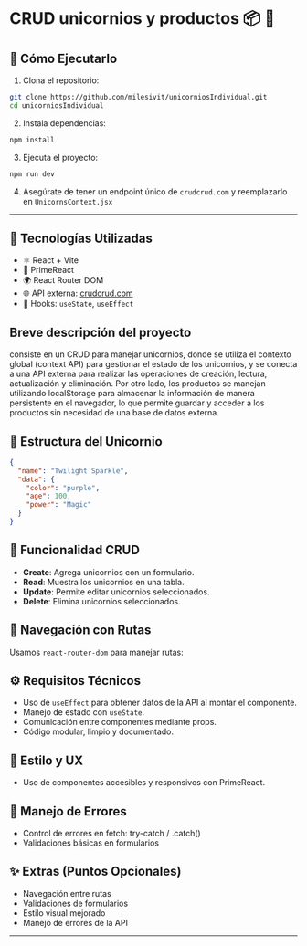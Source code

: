 # CRUD unicornios y productos 📦 🦄

## 🧪 Cómo Ejecutarlo
1. Clona el repositorio:
```bash
git clone https://github.com/milesivit/unicorniosIndividual.git
cd unicorniosIndividual
```
2. Instala dependencias:
```bash
npm install
```
3. Ejecuta el proyecto:
```bash
npm run dev
```
4. Asegúrate de tener un endpoint único de `crudcrud.com` y reemplazarlo en `UnicornsContext.jsx`
---

## 🚀 Tecnologías Utilizadas
- ⚛️ React + Vite
- 🎨 PrimeReact
- 🌍 React Router DOM
- 🌐 API externa: [crudcrud.com](https://crudcrud.com)
- 🧠 Hooks: `useState`, `useEffect`

## Breve descripción del proyecto 
consiste en un CRUD para manejar unicornios, donde se utiliza el contexto global (context API) para gestionar el estado de los unicornios, y se conecta a una API externa para realizar las operaciones de creación, lectura, actualización y eliminación. Por otro lado, los productos se manejan utilizando localStorage para almacenar la información de manera persistente en el navegador, lo que permite guardar y acceder a los productos sin necesidad de una base de datos externa.


## 🧩 Estructura del Unicornio
```json
{
  "name": "Twilight Sparkle",
  "data": {
    "color": "purple",
    "age": 100,
    "power": "Magic"
  }
}
```

## 🔄 Funcionalidad CRUD
- **Create**: Agrega unicornios con un formulario.
- **Read**: Muestra los unicornios en una tabla.
- **Update**: Permite editar unicornios seleccionados.
- **Delete**: Elimina unicornios seleccionados.

## 🧭 Navegación con Rutas
Usamos `react-router-dom` para manejar rutas:

## ⚙️ Requisitos Técnicos
- Uso de `useEffect` para obtener datos de la API al montar el componente.
- Manejo de estado con `useState`.
- Comunicación entre componentes mediante props.
- Código modular, limpio y documentado.

## 💅 Estilo y UX
- Uso de componentes accesibles y responsivos con PrimeReact.

## 🐞 Manejo de Errores
- Control de errores en fetch: try-catch / .catch()
- Validaciones básicas en formularios

## ✨ Extras (Puntos Opcionales)
- Navegación entre rutas
- Validaciones de formularios
- Estilo visual mejorado
- Manejo de errores de la API

---

